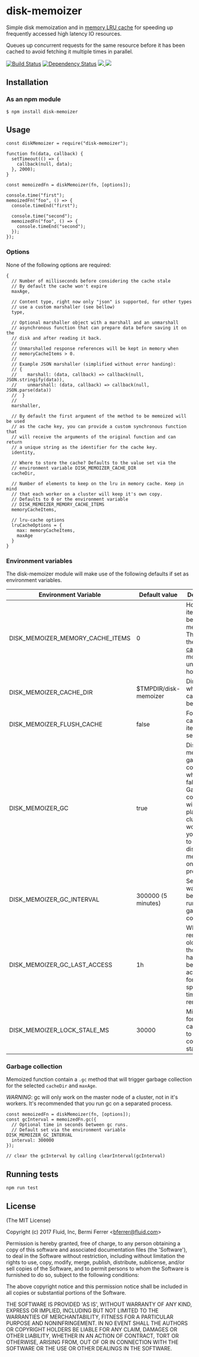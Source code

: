 # disk-memoizer

Simple disk memoization and in [memory LRU cache](https://www.npmjs.com/package/lru-cache) for speeding up frequently accessed high latency IO resources.

Queues up concurrent requests for the same resource before it has been cached to avoid fetching it multiple times in parallel.


[![Build Status](https://api.travis-ci.org/bermi/disk-memoizer.svg)](http://travis-ci.org/bermi/disk-memoizer)  [![Dependency Status](https://david-dm.org/bermi/disk-memoizer.svg)](https://david-dm.org/bermi/disk-memoizer) [![](http://img.shields.io/npm/v/disk-memoizer.svg) ![](http://img.shields.io/npm/dm/disk-memoizer.svg)](https://www.npmjs.org/package/disk-memoizer)


## Installation

### As an npm module

    $ npm install disk-memoizer

## Usage

    const diskMemoizer = require("disk-memoizer");

    function fn(data, callback) {
      setTimeout(() => {
        callback(null, data);
      }, 2000);
    }

    const memoizedFn = diskMemoizer(fn, [options]);

    console.time("first");
    memoizedFn("foo", () => {
      console.timeEnd("first");

      console.time("second");
      memoizedFn("foo", () => {
        console.timeEnd("second");
      });
    });

### Options

None of the following options are required:

    {
      // Number of milliseconds before considering the cache stale
      // By default the cache won't expire
      maxAge,

      // Content type, right now only "json" is supported, for other types
      // use a custom marshaller (see bellow)
      type,

      // Optional marshaller object with a marshall and an unmarshall
      // asynchronous function that can prepare data before saving it on the
      // disk and after reading it back.
      //
      // Unmarshalled response references will be kept in memory when
      // memoryCacheItems > 0.
      //
      // Example JSON marshaller (simplified without error handing):
      // {
      //    marshall: (data, callback) => callback(null, JSON.stringify(data)),
      //    unmarshall: (data, callback) => callback(null, JSON.parse(data))
      //  }
      //
      marshaller,

      // By default the first argument of the method to be memoized will be used
      // as the cache key, you can provide a custom synchronous function that
      // will receive the arguments of the original function and can return
      // a unique string as the identifier for the cache key.
      identity,

      // Where to store the cache? Defaults to the value set via the
      // environment variable DISK_MEMOIZER_CACHE_DIR
      cacheDir,

      // Number of elements to keep on the lru in memory cache. Keep in mind
      // that each worker on a cluster will keep it's own copy.
      // Defaults to 0 or the environment variable
      // DISK_MEMOIZER_MEMORY_CACHE_ITEMS
      memoryCacheItems,

      // lru-cache options
      lruCacheOptions = {
        max: memoryCacheItems,
        maxAge
      }
    }


### Environment variables

The disk-memoizer module will make use of the following defaults if set as
environment variables.

| Environment Variable | Default value | Description |
|---|---|---|
| DISK_MEMOIZER_MEMORY_CACHE_ITEMS | 0 | How many items should be kept in memory. This uses the [lru-cache](https://www.npmjs.com/package/lru-cache) module under the hood |
| DISK_MEMOIZER_CACHE_DIR | $TMPDIR/disk-memoizer | Directory where the cache will be stored. |
| DISK_MEMOIZER_FLUSH_CACHE | false | Forces re-caching items when set to true. |
| DISK_MEMOIZER_GC | true | Disables memoization garbage collection when set to false. Garbage collection will not take place on cluster workers, so you'll have to require disk-memoizer on a master process. |
| DISK_MEMOIZER_GC_INTERVAL | 300000 (5 minutes) | Seconds to wait between running the garbage collector. |
| DISK_MEMOIZER_GC_LAST_ACCESS | 1h | When removing old files only those that have not been accessed for the specified time will be removed. |
| DISK_MEMOIZER_LOCK_STALE_MS | 30000 | Milliseconds for the cache lock to be considerer stale. |


### Garbage collection

Memoized function contain a `.gc` method that will trigger garbage collection
for the selected `cacheDir` and `maxAge`.

*WARNING*: gc will only work on the master node of a cluster,
not in it's workers. It's recommended that you run gc on a separated process.


    const memoizedFn = diskMemoizer(fn, [options]);
    const gcInterval = memoizedFn.gc({
      // Optional time in seconds between gc runs.
      // Default set via the environment variable DISK_MEMOIZER_GC_INTERVAL
      interval: 300000
    });

    // clear the gcInterval by calling clearInterval(gcInterval)


## Running tests

    npm run test

## License

(The MIT License)

Copyright (c) 2017 Fluid, Inc, Bermi Ferrer &lt;bferrer@fluid.com&gt;

Permission is hereby granted, free of charge, to any person obtaining
a copy of this software and associated documentation files (the
'Software'), to deal in the Software without restriction, including
without limitation the rights to use, copy, modify, merge, publish,
distribute, sublicense, and/or sell copies of the Software, and to
permit persons to whom the Software is furnished to do so, subject to
the following conditions:

The above copyright notice and this permission notice shall be
included in all copies or substantial portions of the Software.

THE SOFTWARE IS PROVIDED 'AS IS', WITHOUT WARRANTY OF ANY KIND,
EXPRESS OR IMPLIED, INCLUDING BUT NOT LIMITED TO THE WARRANTIES OF
MERCHANTABILITY, FITNESS FOR A PARTICULAR PURPOSE AND NONINFRINGEMENT.
IN NO EVENT SHALL THE AUTHORS OR COPYRIGHT HOLDERS BE LIABLE FOR ANY
CLAIM, DAMAGES OR OTHER LIABILITY, WHETHER IN AN ACTION OF CONTRACT,
TORT OR OTHERWISE, ARISING FROM, OUT OF OR IN CONNECTION WITH THE
SOFTWARE OR THE USE OR OTHER DEALINGS IN THE SOFTWARE.